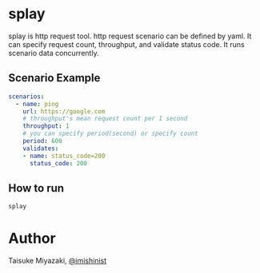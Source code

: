 # splay

splay is http request tool. http request scenario can be defined by yaml.
It can specify request count, throughput, and validate status code.
It runs scenario data concurrently.

## Scenario Example

```yaml
scenarios:
  - name: ping
    url: https://google.com
    # throughput's mean request count per 1 second
    throughput: 1
    # you can specify period(second) or specify count
    period: 600
    validates:
    - name: status_code=200
      status_code: 200
```


## How to run

```bash
splay
```

# Author
Taisuke Miyazaki, [@imishinist](https://twitter.com/imishinist)

